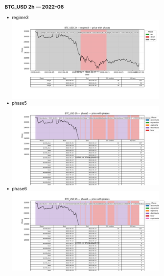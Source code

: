 ### BTC_USD 2h — 2022-06

- regime3
![BTC_USD_2h_regime3_2022-06_phase_price.png](outputs/fourier/phase_monthly/BTC_USD/2h/2022/2022-06/BTC_USD_2h_regime3_2022-06_phase_price.png)
- phase5
![BTC_USD_2h_phase5_2022-06_phase_price.png](outputs/fourier/phase_monthly/BTC_USD/2h/2022/2022-06/BTC_USD_2h_phase5_2022-06_phase_price.png)
- phase6
![BTC_USD_2h_phase6_2022-06_phase_price.png](outputs/fourier/phase_monthly/BTC_USD/2h/2022/2022-06/BTC_USD_2h_phase6_2022-06_phase_price.png)